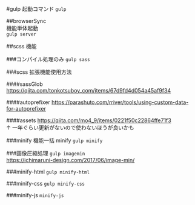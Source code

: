 #gulp 起動コマンド
`gulp`

##browserSync  
機能単体起動  
`gulp server`

##scss 機能

###コンパイル処理のみ
`gulp sass`

###scss 拡張機能使用方法

####sassGlob
https://qiita.com/tonkotsuboy_com/items/67d9fd4d054a45af9f34

####autoprefixer
https://parashuto.com/rriver/tools/using-custom-data-for-autoprefixer

####assets
https://qiita.com/mo4_9/items/0221f50c22864ffe71f3  
↑ 一年ぐらい更新がないので使わないほうが良いかも

###minify 機能一括 minify
`gulp minify`

###画像圧縮処理
`gulp imagemin`  
https://ichimaruni-design.com/2017/06/image-min/

###minify-html
`gulp minify-html`

###minify-css
`gulp minify-css`

###minify-js
`minify-js`
